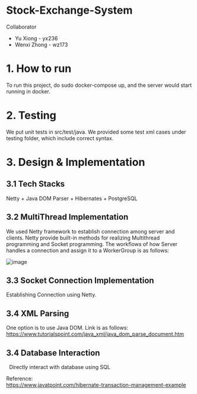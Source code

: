 # Stock-Exchange-System

Collaborator
* Yu Xiong - yx236
* Wenxi Zhong - wz173

# 1. How to run
To run this project, do sudo docker-compose up, and the server would start running in docker.

# 2. Testing
We put unit tests in src/test/java.
We provided some test xml cases under testing folder, which include correct syntax. 


# 3. Design & Implementation

## 3.1 Tech Stacks
Netty + Java DOM Parser + Hibernates + PostgreSQL

## 3.2 MultiThread Implementation
We used Netty framework to establish connection among server and clients. Netty provide built-in methods for realizing Multithread programming and Socket programming. The workflows of how Server handles a connection and assign it to a WorkerGroup is as follows:

![image](https://user-images.githubusercontent.com/101923398/229297448-a59833df-8a37-4160-b260-5099fb20c95f.png)


## 3.3 Socket Connection Implementation
Establishing Connection using Netty.

## 3.4 XML Parsing
One option is to use Java DOM. Link is as follows:     
https://www.tutorialspoint.com/java_xml/java_dom_parse_document.htm


## 3.4 Database Interaction  
&nbsp;  Directly interact with database using SQL     

Reference:    
https://www.javatpoint.com/hibernate-transaction-management-example
